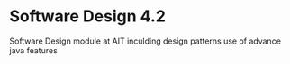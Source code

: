 # Software Design 4.2
Software Design module at AIT inculding design patterns use of advance java features 
